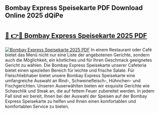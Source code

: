 ## Bombay Express Speisekarte PDF Download Online 2025 dQiPe

# <h2><a href="http://gc5emp.nevu.top/?p=Bombay+Express+Speisekarte">🔗 👉🔴 Bombay Express Speisekarte 2025 PDF</a></h2>

[![Bombay Express Speisekarte 2025 PDF](https://i.imgur.com/dBaPXMq.png)](http://gc5emp.nevu.top/?p=Bombay+Express+Speisekarte)
In einem Restaurant oder Café bietet das Menü nicht nur eine Liste der angebotenen Gerichte, sondern auch die Möglichkeit, ein köstliches und für Ihren Geschmack geeignetes Gericht zu wählen. Die Bombay Express Speisekarte unserer Cafeteria bietet einen speziellen Bereich für leichte und frische Salate. Für Fleischliebhaber bietet unsere Bombay Express Speisekarte eine umfangreiche Auswahl an Rind-, Schweinefleisch-, Hühnchen- und Fischgerichten. Unseren Auserwählten bieten wir exquisite Gerichte wie Schaschlik und Steak an, die auf fettem Feuer zubereitet werden. In jedem Fall sind wir bereit, Ihnen bei der Auswahl der Speisen auf der Bombay Express Speisekarte zu helfen und Ihnen einen komfortablen und komfortablen Service zu bieten.
